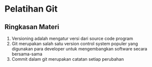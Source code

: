# Pelatihan Git
## Ringkasan Materi
1. Versioning adalah mengatur versi dari source code program
2. Git merupakan salah satu version control system populer yang digunakan para developer untuk mengembangkan software secara bersama-sama
3. Commit dalam git merupakan catatan setiap perubahan

